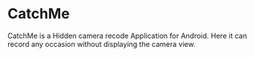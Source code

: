 # CatchMe
CatchMe is a Hidden camera recode Application for Android. Here it can record any occasion without displaying the camera view. 
